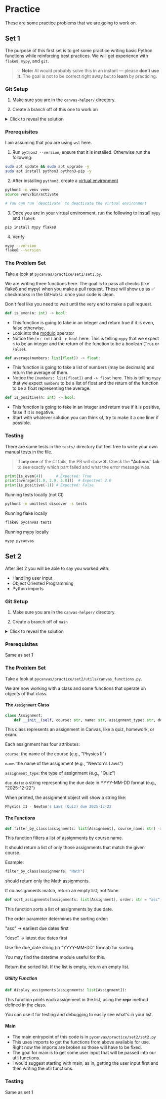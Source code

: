 # Practice

These are some practice problems that we are going to work on.

## Set 1
The purpose of this first set is to get some practice writing basic Python functions while reinforcing best practices. We will get experience with `flake8`, `mypy`, and `git`. 

> 💡 **Note:** AI would probably solve this in an instant — please **don’t use it**. The goal is not to be correct right away but to **learn** by practicing.

### Git Setup
1. Make sure you are in the `canvas-helper/` directory.

2. Create a branch off of this one to work on
<details>
<summary>Click to reveal the solution</summary>

```bash
git pull
git switch gustavo/practice-problems
git switch -c angel/practice-problems
```
</details>

### Prerequisites
I am assuming that you are using `wsl` here.

1. Run `python3 --version`, ensure that it is installed. Otherwise run the following:
```bash
sudo apt update && sudo apt upgrade -y
sudo apt install python3 python3-pip -y
```

2. After installing `python3`, create a [virtual environment](https://docs.python.org/3/library/venv.html)
```bash
python3 -m venv venv
source venv/bin/activate

# You can run `deactivate` to deactivate the virtual environment
```

3. Once you are in your virtual environment, run the following to install `mypy` and `flake8`
```bash
pip install mypy flake8
```

4. Verify
```bash
mypy --version
flake8 --version
```

### The Problem Set
Take a look at `pycanvas/practice/set1/set1.py`.

We are writing three functions here. The goal is to pass all checks (like flake8 and mypy) when you make a pull request. These will show up as ✅ checkmarks in the GitHub UI once your code is clean.

Don't feel like you need to wait until the very end to make a pull request.

```python
def is_even(n: int) -> bool:
```
- This function is going to take in an integer and return true if it is even, false otherwise.
- Look into the [modulo](https://www.geeksforgeeks.org/python/what-is-a-modulo-operator-in-python/) operator
- Notice the `(n: int)` and `-> bool` here. This is telling `mypy` that we expect `n` to be an integer and the return of the function to be a boolean (`True` or `False`).

```python
def average(numbers: list[float]) -> float:
```
- This function is going to take a list of numbers (may be decimals) and return the average of them.
- Notice the `(numbers: list[float])` and `-> float` here. This is telling `mypy` that we expect `numbers` to be a list of float and the return of the function to be a float representing the average.

```python
def is_positive(n: int) -> bool:
```
- This function is going to take in an integer and return true if it is positive, false if it is negative.
- Start with whatever solution you can think of, try to make it a one liner if possible.

### Testing
There are some tests in the `tests/` directory but feel free to write your own manual tests in the file.

> If **any one** of the CI fails, the PR will show ❌. Check the **"Actions" tab** to see exactly which part failed and what the error message was.

```python
print(is_even(4))      # Expected: True
print(average([1.0, 2.0, 3.0]))  # Expected: 2.0
print(is_positive(-1)) # Expected: False
```

Running tests locally (not CI)
```bash
python3 -m unittest discover -s tests
```

Running flake locally
```bash
flake8 pycanvas tests
```

Running mypy locally
```bash
mypy pycanvas
```

## Set 2
After Set 2 you will be able to say you worked with:
- Handling user input
- Object Oriented Programming
- Python imports

### Git Setup
1. Make sure you are in the `canvas-helper/` directory.

2. Create a branch off of `main`
<details>
<summary>Click to reveal the solution</summary>

```bash
git switch main
git pull
git switch -c angel/set-2
```
</details>

### Prerequisites
Same as set 1

### The Problem Set
Take a look at `pycanvas/practice/set2/utils/canvas_functions.py`.

We are now working with a class and some functions that operate on objects of that class.

#### The `Assignment` Class

```python
class Assignment:
    def __init__(self, course: str, name: str, assignment_type: str, due_date: str):
```
This class represents an assignment in Canvas, like a quiz, homework, or exam.

Each assignment has four attributes:

`course`: the name of the course (e.g., "Physics II")

`name`: the name of the assignment (e.g., "Newton's Laws")

`assignment_type`: the type of assignment (e.g., "Quiz")

`due_date`: a string representing the due date in YYYY-MM-DD format (e.g., "2025-12-22")

When printed, the assignment object will show a string like:

```bash
Physics II - Newton's Laws (Quiz) due 2025-12-22
```

#### The Functions
```python
def filter_by_class(assignments: list[Assignment], course_name: str) -> list[Assignment] | None:
```
This function filters a list of assignments by course name.

It should return a list of only those assignments that match the given course.

Example:

```python
filter_by_class(assignments, "Math")
```
should return only the Math assignments.

If no assignments match, return an empty list, not None.

```python
def sort_assignments(assignments: list[Assignment], order: str = "asc") -> list[Assignment] | None:
```
This function sorts a list of assignments by due date.

The order parameter determines the sorting order:

"asc" → earliest due dates first

"desc" → latest due dates first

Use the due_date string (in "YYYY-MM-DD" format) for sorting.

You may find the datetime module useful for this.

Return the sorted list. If the list is empty, return an empty list.

##### Utility Function
```python
def display_assignments(assignments: list[Assignment]):
```
This function prints each assignment in the list, using the __repr__ method defined in the class.

You can use it for testing and debugging to easily see what's in your list.

#### Main
- The main entrypoint of this code is in `pycanvas/practice/set2/set2.py` 
- This uses imports to get the functions from above available for use. Right now
the imports are broken so those will have to be fixed.
- The goal for main is to get some user input that will be passed into our util functions.
- I would suggest starting with main, as in, getting the user input first and then writing 
the util functions.

### Testing
Same as set 1

